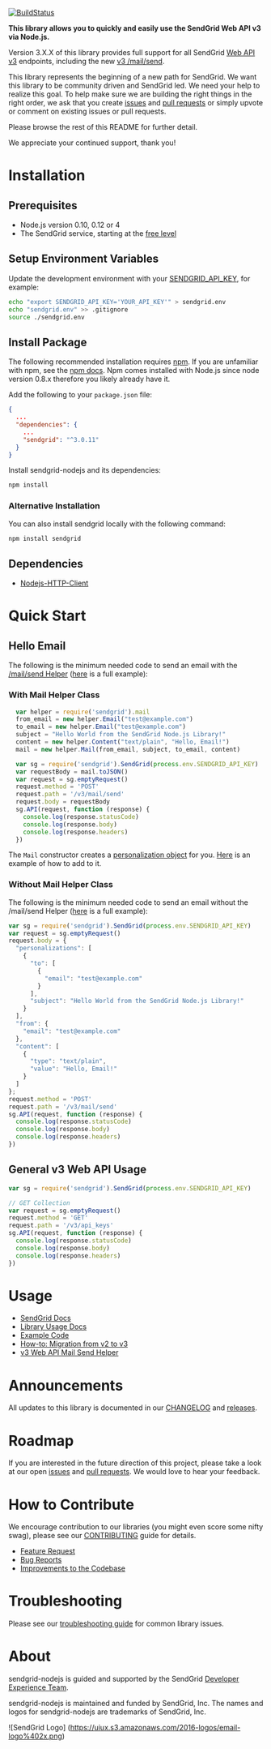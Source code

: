 [![BuildStatus](https://travis-ci.org/sendgrid/sendgrid-nodejs.svg?branch=master)](https://travis-ci.org/sendgrid/sendgrid-nodejs)

**This library allows you to quickly and easily use the SendGrid Web API v3 via Node.js.**

Version 3.X.X of this library provides full support for all SendGrid [Web API v3](https://sendgrid.com/docs/API_Reference/Web_API_v3/index.html) endpoints, including the new [v3 /mail/send](https://sendgrid.com/blog/introducing-v3mailsend-sendgrids-new-mail-endpoint).

This library represents the beginning of a new path for SendGrid. We want this library to be community driven and SendGrid led. We need your help to realize this goal. To help make sure we are building the right things in the right order, we ask that you create [issues](https://github.com/sendgrid/sendgrid-nodejs/issues) and [pull requests](https://github.com/sendgrid/sendgrid-nodejs/blob/master/CONTRIBUTING.md) or simply upvote or comment on existing issues or pull requests.

Please browse the rest of this README for further detail.

We appreciate your continued support, thank you!

# Installation

## Prerequisites

- Node.js version 0.10, 0.12 or 4
- The SendGrid service, starting at the [free level](https://sendgrid.com/free?source=sendgrid-nodejs)

## Setup Environment Variables

Update the development environment with your [SENDGRID_API_KEY](https://app.sendgrid.com/settings/api_keys), for example:

```bash
echo "export SENDGRID_API_KEY='YOUR_API_KEY'" > sendgrid.env
echo "sendgrid.env" >> .gitignore
source ./sendgrid.env
```

## Install Package

The following recommended installation requires [npm](https://npmjs.org/). If you are unfamiliar with npm, see the [npm docs](https://npmjs.org/doc/). Npm comes installed with Node.js since node version 0.8.x therefore you likely already have it.

Add the following to your `package.json` file:

```json
{
  ...
  "dependencies": {
    ...
    "sendgrid": "^3.0.11"
  }
}
```

Install sendgrid-nodejs and its dependencies:

```bash
npm install
```

### Alternative Installation

You can also install sendgrid locally with the following command:

```bash
npm install sendgrid
```

## Dependencies

- [Nodejs-HTTP-Client](https://github.com/sendgrid/nodejs-http-client)

# Quick Start

## Hello Email

The following is the minimum needed code to send an email with the [/mail/send Helper](https://github.com/sendgrid/sendgrid-nodejs/tree/master/lib/helpers/mail) ([here](https://github.com/sendgrid/sendgrid-nodejs/blob/master/examples/helpers/mail/example.js#L15) is a full example):

### With Mail Helper Class

```javascript
  var helper = require('sendgrid').mail
  from_email = new helper.Email("test@example.com")
  to_email = new helper.Email("test@example.com")
  subject = "Hello World from the SendGrid Node.js Library!"
  content = new helper.Content("text/plain", "Hello, Email!")
  mail = new helper.Mail(from_email, subject, to_email, content)

  var sg = require('sendgrid').SendGrid(process.env.SENDGRID_API_KEY)
  var requestBody = mail.toJSON()
  var request = sg.emptyRequest()
  request.method = 'POST'
  request.path = '/v3/mail/send'
  request.body = requestBody
  sg.API(request, function (response) {
    console.log(response.statusCode)
    console.log(response.body)
    console.log(response.headers)
  })
```

The `Mail` constructor creates a [personalization object](https://sendgrid.com/docs/Classroom/Send/v3_Mail_Send/personalizations.html) for you. [Here](https://github.com/sendgrid/sendgrid-nodejs/blob/master/examples/helpers/mail/example.js#L10) is an example of how to add to it.

### Without Mail Helper Class

The following is the minimum needed code to send an email without the /mail/send Helper ([here](https://github.com/sendgrid/sendgrid-nodejs/blob/master/examples/mail/mail.js#L31) is a full example):

```javascript
var sg = require('sendgrid').SendGrid(process.env.SENDGRID_API_KEY)
var request = sg.emptyRequest()
request.body = {
  "personalizations": [
    {
      "to": [
        {
          "email": "test@example.com"
        }
      ],
      "subject": "Hello World from the SendGrid Node.js Library!"
    }
  ],
  "from": {
    "email": "test@example.com"
  },
  "content": [
    {
      "type": "text/plain",
      "value": "Hello, Email!"
    }
  ]
};
request.method = 'POST'
request.path = '/v3/mail/send'
sg.API(request, function (response) {
  console.log(response.statusCode)
  console.log(response.body)
  console.log(response.headers)
})
```

## General v3 Web API Usage

```javascript
var sg = require('sendgrid').SendGrid(process.env.SENDGRID_API_KEY)

// GET Collection
var request = sg.emptyRequest()
request.method = 'GET'
request.path = '/v3/api_keys'
sg.API(request, function (response) {
  console.log(response.statusCode)
  console.log(response.body)
  console.log(response.headers)
})
```

# Usage

- [SendGrid Docs](https://sendgrid.com/docs/API_Reference/Web_API_v3/index.html)
- [Library Usage Docs](https://github.com/sendgrid/sendgrid-nodejs/blob/master/USAGE.md)
- [Example Code](https://github.com/sendgrid/sendgrid-nodejs/tree/master/examples)
- [How-to: Migration from v2 to v3](https://sendgrid.com/docs/Classroom/Send/v3_Mail_Send/how_to_migrate_from_v2_to_v3_mail_send.html)
- [v3 Web API Mail Send Helper](https://github.com/sendgrid/sendgrid-nodejs/tree/master/lib/helpers/mail/README.md)

# Announcements

All updates to this library is documented in our [CHANGELOG](https://github.com/sendgrid/sendgrid-nodejs/blob/master/CHANGELOG.md) and [releases](https://github.com/sendgrid/sendgrid-nodejs/releases).

# Roadmap

If you are interested in the future direction of this project, please take a look at our open [issues](https://github.com/sendgrid/sendgrid-nodejs/issues) and [pull requests](https://github.com/sendgrid/sendgrid-nodejs/pulls). We would love to hear your feedback.

# How to Contribute

We encourage contribution to our libraries (you might even score some nifty swag), please see our [CONTRIBUTING](https://github.com/sendgrid/sendgrid-nodejs/blob/master/CONTRIBUTING.md) guide for details.

* [Feature Request](https://github.com/sendgrid/sendgrid-nodejs/tree/master/CONTRIBUTING.md#feature_request)
* [Bug Reports](https://github.com/sendgrid/sendgrid-nodejs/tree/master/CONTRIBUTING.md#submit_a_bug_report)
* [Improvements to the Codebase](https://github.com/sendgrid/sendgrid-nodejs/tree/master/CONTRIBUTING.md#improvements_to_the_codebase)

# Troubleshooting

Please see our [troubleshooting guide](https://github.com/sendgrid/sendgrid-nodejs/blob/master/TROUBLESHOOTING.md) for common library issues.

# About

sendgrid-nodejs is guided and supported by the SendGrid [Developer Experience Team](mailto:dx@sendgrid.com).

sendgrid-nodejs is maintained and funded by SendGrid, Inc. The names and logos for sendgrid-nodejs are trademarks of SendGrid, Inc.

![SendGrid Logo]
(https://uiux.s3.amazonaws.com/2016-logos/email-logo%402x.png)
